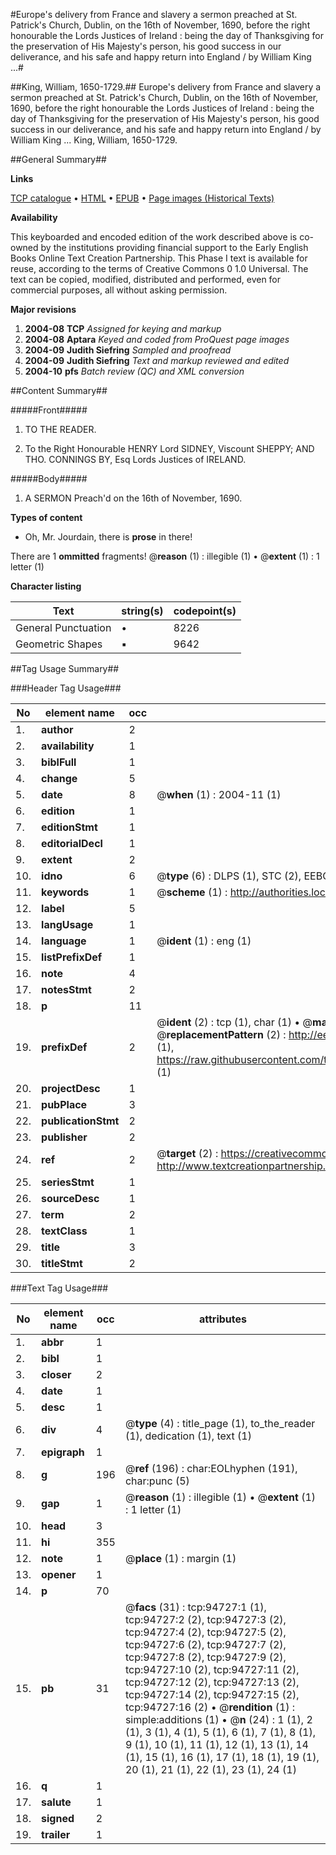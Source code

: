 #Europe's delivery from France and slavery a sermon preached at St. Patrick's Church, Dublin, on the 16th of November, 1690, before the right honourable the Lords Justices of Ireland : being the day of Thanksgiving for the preservation of His Majesty's person, his good success in our deliverance, and his safe and happy return into England / by William King ...#

##King, William, 1650-1729.##
Europe's delivery from France and slavery a sermon preached at St. Patrick's Church, Dublin, on the 16th of November, 1690, before the right honourable the Lords Justices of Ireland : being the day of Thanksgiving for the preservation of His Majesty's person, his good success in our deliverance, and his safe and happy return into England / by William King ...
King, William, 1650-1729.

##General Summary##

**Links**

[TCP catalogue](http://www.ota.ox.ac.uk/tcp/)  • 
[HTML](http://tei.it.ox.ac.uk/tcp/Texts-HTML/free/A47/A47440.html)  • 
[EPUB](http://tei.it.ox.ac.uk/tcp/Texts-EPUB/free/A47/A47440.epub) • 
[Page images (Historical Texts)](https://data.historicaltexts.jisc.ac.uk/view?pubId=eebo-12865210e&pageId=eebo-12865210e-94727-1)

**Availability**

This keyboarded and encoded edition of the
	       work described above is co-owned by the institutions
	       providing financial support to the Early English Books
	       Online Text Creation Partnership. This Phase I text is
	       available for reuse, according to the terms of Creative
	       Commons 0 1.0 Universal. The text can be copied,
	       modified, distributed and performed, even for
	       commercial purposes, all without asking permission.

**Major revisions**

1. __2004-08__ __TCP__ *Assigned for keying and markup*
1. __2004-08__ __Aptara__ *Keyed and coded from ProQuest page images*
1. __2004-09__ __Judith Siefring__ *Sampled and proofread*
1. __2004-09__ __Judith Siefring__ *Text and markup reviewed and edited*
1. __2004-10__ __pfs__ *Batch review (QC) and XML conversion*

##Content Summary##

#####Front#####

1. TO THE
READER.

1. To the Right Honourable
HENRY Lord SIDNEY,
Viscount SHEPPY;
AND
THO. CONNINGS BY, Esq
Lords Justices of IRELAND.

#####Body#####

1. A
SERMON
Preach'd on the 16th of November, 1690.

**Types of content**

  * Oh, Mr. Jourdain, there is **prose** in there!

There are 1 **ommitted** fragments! 
 @__reason__ (1) : illegible (1)  •  @__extent__ (1) : 1 letter (1)

**Character listing**


|Text|string(s)|codepoint(s)|
|---|---|---|
|General Punctuation|•|8226|
|Geometric Shapes|▪|9642|

##Tag Usage Summary##

###Header Tag Usage###

|No|element name|occ|attributes|
|---|---|---|---|
|1.|__author__|2||
|2.|__availability__|1||
|3.|__biblFull__|1||
|4.|__change__|5||
|5.|__date__|8| @__when__ (1) : 2004-11 (1)|
|6.|__edition__|1||
|7.|__editionStmt__|1||
|8.|__editorialDecl__|1||
|9.|__extent__|2||
|10.|__idno__|6| @__type__ (6) : DLPS (1), STC (2), EEBO-CITATION (1), OCLC (1), VID (1)|
|11.|__keywords__|1| @__scheme__ (1) : http://authorities.loc.gov/ (1)|
|12.|__label__|5||
|13.|__langUsage__|1||
|14.|__language__|1| @__ident__ (1) : eng (1)|
|15.|__listPrefixDef__|1||
|16.|__note__|4||
|17.|__notesStmt__|2||
|18.|__p__|11||
|19.|__prefixDef__|2| @__ident__ (2) : tcp (1), char (1)  •  @__matchPattern__ (2) : ([0-9\-]+):([0-9IVX]+) (1), (.+) (1)  •  @__replacementPattern__ (2) : http://eebo.chadwyck.com/downloadtiff?vid=$1&page=$2 (1), https://raw.githubusercontent.com/textcreationpartnership/Texts/master/tcpchars.xml#$1 (1)|
|20.|__projectDesc__|1||
|21.|__pubPlace__|3||
|22.|__publicationStmt__|2||
|23.|__publisher__|2||
|24.|__ref__|2| @__target__ (2) : https://creativecommons.org/publicdomain/zero/1.0/ (1), http://www.textcreationpartnership.org/docs/. (1)|
|25.|__seriesStmt__|1||
|26.|__sourceDesc__|1||
|27.|__term__|2||
|28.|__textClass__|1||
|29.|__title__|3||
|30.|__titleStmt__|2||


###Text Tag Usage###

|No|element name|occ|attributes|
|---|---|---|---|
|1.|__abbr__|1||
|2.|__bibl__|1||
|3.|__closer__|2||
|4.|__date__|1||
|5.|__desc__|1||
|6.|__div__|4| @__type__ (4) : title_page (1), to_the_reader (1), dedication (1), text (1)|
|7.|__epigraph__|1||
|8.|__g__|196| @__ref__ (196) : char:EOLhyphen (191), char:punc (5)|
|9.|__gap__|1| @__reason__ (1) : illegible (1)  •  @__extent__ (1) : 1 letter (1)|
|10.|__head__|3||
|11.|__hi__|355||
|12.|__note__|1| @__place__ (1) : margin (1)|
|13.|__opener__|1||
|14.|__p__|70||
|15.|__pb__|31| @__facs__ (31) : tcp:94727:1 (1), tcp:94727:2 (2), tcp:94727:3 (2), tcp:94727:4 (2), tcp:94727:5 (2), tcp:94727:6 (2), tcp:94727:7 (2), tcp:94727:8 (2), tcp:94727:9 (2), tcp:94727:10 (2), tcp:94727:11 (2), tcp:94727:12 (2), tcp:94727:13 (2), tcp:94727:14 (2), tcp:94727:15 (2), tcp:94727:16 (2)  •  @__rendition__ (1) : simple:additions (1)  •  @__n__ (24) : 1 (1), 2 (1), 3 (1), 4 (1), 5 (1), 6 (1), 7 (1), 8 (1), 9 (1), 10 (1), 11 (1), 12 (1), 13 (1), 14 (1), 15 (1), 16 (1), 17 (1), 18 (1), 19 (1), 20 (1), 21 (1), 22 (1), 23 (1), 24 (1)|
|16.|__q__|1||
|17.|__salute__|1||
|18.|__signed__|2||
|19.|__trailer__|1||
